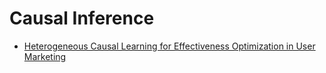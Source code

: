 # Causal Inference

- [Heterogeneous Causal Learning for Effectiveness Optimization
in User Marketing](https://github.com/kranf94/ML-Templates/tree/master/EDA)
